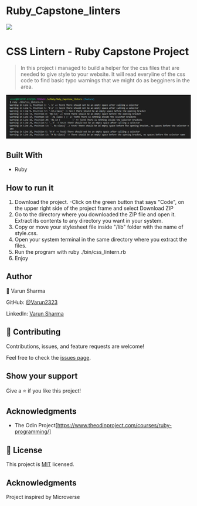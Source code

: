 # Ruby_Capstone_linters
![](https://img.shields.io/badge/Microverse-blueviolet)
# CSS Lintern - Ruby Capstone Project
> In this project i managed to build a helper for the css files that are needed to give style to your website. It will read everyline of the css code to find basic typo warnings that we might do as begginers in the area.

![screenshot](assets/screenshot.png)

## Built With
- Ruby

## How to run it
1. Download the project.
-Click on the green button that says "Code", on the upper right side of the project frame and select Download ZIP
2. Go to the directory where you downloaded the ZIP file and open it. Extract its contents to any directory you want in your system.
3. Copy or move your stylesheet file inside "/lib" folder with the name of style.css.
4. Open your system terminal in the same directory where you extract the files.
5. Run the program with ruby ./bin/css_lintern.rb
6. Enjoy


## Author

👤 Varun Sharma

GitHub: [@Varun2323](https://github.com/Varun2323)

LinkedIn: [Varun Sharma](https://www.linkedin.com/in/varun-sharma-82b29b82/) 



## 🤝 Contributing

Contributions, issues, and feature requests are welcome!

Feel free to check the [issues page](https://github.com/NataJenkins/TicTacToe/issues).

## Show your support

Give a ⭐️ if you like this project!

## Acknowledgments

- The Odin Project[https://www.theodinproject.com/courses/ruby-programming/]

## 📝 License

This project is [MIT](lic.url) licensed.
## Acknowledgments

Project inspired by Microverse
